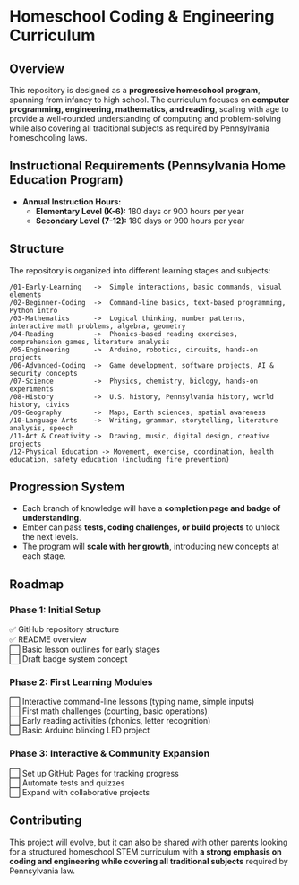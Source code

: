 
# Homeschool Coding & Engineering Curriculum 

## Overview
This repository is designed as a **progressive homeschool program**, spanning from infancy to high school. The curriculum focuses on **computer programming, engineering, mathematics, and reading**, scaling with age to provide a well-rounded understanding of computing and problem-solving while also covering all traditional subjects as required by Pennsylvania homeschooling laws.

## Instructional Requirements (Pennsylvania Home Education Program)
- **Annual Instruction Hours:**
  - **Elementary Level (K-6):** 180 days or 900 hours per year
  - **Secondary Level (7-12):** 180 days or 990 hours per year

## Structure
The repository is organized into different learning stages and subjects:

```
/01-Early-Learning   ->  Simple interactions, basic commands, visual elements
/02-Beginner-Coding  ->  Command-line basics, text-based programming, Python intro
/03-Mathematics      ->  Logical thinking, number patterns, interactive math problems, algebra, geometry
/04-Reading          ->  Phonics-based reading exercises, comprehension games, literature analysis
/05-Engineering      ->  Arduino, robotics, circuits, hands-on projects
/06-Advanced-Coding  ->  Game development, software projects, AI & security concepts
/07-Science          ->  Physics, chemistry, biology, hands-on experiments
/08-History          ->  U.S. history, Pennsylvania history, world history, civics
/09-Geography        ->  Maps, Earth sciences, spatial awareness
/10-Language Arts    ->  Writing, grammar, storytelling, literature analysis, speech
/11-Art & Creativity ->  Drawing, music, digital design, creative projects
/12-Physical Education -> Movement, exercise, coordination, health education, safety education (including fire prevention)
```


## Progression System
- Each branch of knowledge will have a **completion page and badge of understanding**.
- Ember can pass **tests, coding challenges, or build projects** to unlock the next levels.
- The program will **scale with her growth**, introducing new concepts at each stage.

## Roadmap
### Phase 1: Initial Setup
✅ GitHub repository structure  
✅ README overview  
⬜ Basic lesson outlines for early stages  
⬜ Draft badge system concept  

### Phase 2: First Learning Modules
⬜ Interactive command-line lessons (typing name, simple inputs)  
⬜ First math challenges (counting, basic operations)  
⬜ Early reading activities (phonics, letter recognition)  
⬜ Basic Arduino blinking LED project  

### Phase 3: Interactive & Community Expansion
⬜ Set up GitHub Pages for tracking progress  
⬜ Automate tests and quizzes  
⬜ Expand with collaborative projects  

## Contributing
This project will evolve, but it can also be shared with other parents looking for a structured homeschool STEM curriculum with **a strong emphasis on coding and engineering while covering all traditional subjects** required by Pennsylvania law.


